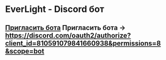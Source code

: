# EverLight - Discord бот


[Пригласить бота](https://discord.com/oauth2/authorize?client_id=810591079841660938&permissions=8&scope=bot)
Пригласить бота -> https://discord.com/oauth2/authorize?client_id=810591079841660938&permissions=8&scope=bot
-------------------------------------------

